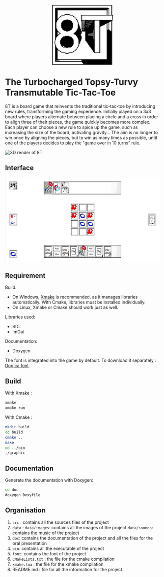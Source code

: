 <h1 style="text-align=center; align=center;">
  <a href="https://forge.univ-lyon1.fr/p2203381/8T/" style="display: block; text-align: center;">
    <img src="data/images/logo_big.png" alt="Logo 8T" width="200" style="display: block; margin: 0 auto;">
  </a>
  <br>
  The Turbocharged Topsy-Turvy Transmutable Tic-Tac-Toe
  <br>
</h1>

8T is a board game that reinvents the traditional tic-tac-toe by introducing new rules, transforming the gaming experience. Initially played on a 3x3 board where players alternate between placing a circle and a cross in order to align three of their pieces, the game quickly becomes more complex. Each player can choose a new rule to spice up the game, such as increasing the size of the board, activating gravity... The aim is no longer to win once by aligning the pieces, but to win as many times as possible, until one of the players decides to play the "game over in 10 turns" rule.

![3D render of 8T](data/images/presentation.png)

## Interface

![screenshot](data/images/screenshot.png)

## Requirement 

Build:
- On Windows, [Xmake](https://xmake.io/#/getting_started) is recommended, as it manages libraries automatically. With Cmake, libraries must be installed individually.
- On Linux, Xmake or Cmake should work just as well.

Libraries used:
- SDL 
- ImGui

Documentation:
- Doxygen

The font is integrated into the game by default. To download it separately : [Dogica font](https://www.dafont.com/dogica.font).

## Build

With Xmake :

~~~bash
xmake
xmake run
~~~

With Cmake :

~~~bash
mkdir build
cd build
cmake ..
make
cd ../bin
./graphic
~~~

## Documentation

Generate the documentation with Doxygen:
~~~bash
cd doc
doxygen Doxyfile
~~~

## Organisation 

1. `src` : contains all the sources files of the project
2. `data` : 
  `data/images`: contains all the images of the project
  `data/sounds`: contains the music of the project
3. `doc`: contains the documentation of the project and all the files for the oral presentation
4. `bin`: contains all the executable of the project
5. `font`: contains the font of the project
6. `CMakeLists.txt` : the file for the cmake compilation
7. `xmake.lua` : the file for the xmake compilation
8. README.md : file for all the information for the project